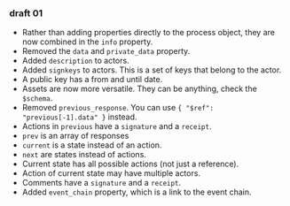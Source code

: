 ### draft 01

* Rather than adding properties directly to the process object, they are now combined in the `info` property.
* Removed the `data` and `private_data` property.
* Added `description` to actors.
* Added `signkeys` to actors. This is a set of keys that belong to the actor.
* A public key has a from and until date.
* Assets are now more versatile. They can be anything, check the `$schema`.
* Removed `previous_response`. You can use `{ "$ref": "previous[-1].data" }` instead.
* Actions in `previous` have a `signature` and a `receipt`.
* `prev` is an array of responses
* `current` is a state instead of an action.
* `next` are states instead of actions.
* Current state has all possible actions (not just a reference).
* Action of current state may have multiple actors.
* Comments have a `signature` and a `receipt`.
* Added `event_chain` property, which is a link to the event chain.
